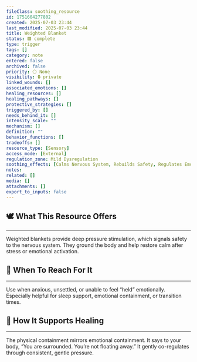 ```yaml
---
fileClass: soothing_resource
id: 1751604277802
created: 2025-07-03 23:44
last_modified: 2025-07-03 23:44
title: Weighted Blanket
status: 🟩 complete
type: trigger
tags: []
category: note
entered: false
archived: false
priority: ⚪ None
visibility: 🔒 private
linked_wounds: []
associated_emotions: []
healing_resources: []
healing_pathways: []
protective_strategies: []
triggered_by: []
needs_behind_it: []
intensity_scale: ""
mechanism: []
definition: ""
behavior_functions: []
tradeoffs: []
resource_type: [Sensory]
access_mode: [External]
regulation_zone: Mild Dysregulation
soothing_effects: [Calms Nervous System, Rebuilds Safety, Regulates Emotion]
notes: 
related: []
media: []
attachments: []
export_to_inputs: false
---
```


## 🕊️ What This Resource Offers
---
Weighted blankets provide deep pressure stimulation, which signals safety to the nervous system. They ground the body and help restore calm after stress or emotional activation.

## 📍 When To Reach For It
---
Use when anxious, unsettled, or unable to feel “held” emotionally. Especially helpful for sleep support, emotional containment, or transition times.

## 🔄 How It Supports Healing
---
The physical containment mirrors emotional containment. It says to your body, “You are surrounded. You’re not floating away.” It gently co-regulates through consistent, gentle pressure.
